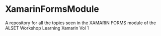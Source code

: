 # XamarinFormsModule
A repository for all the topics seen in the XAMARIN FORMS module of the ALSET Workshop Learning Xamarin Vol 1
